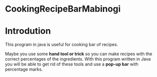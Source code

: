 # CookingRecipeBarMabinogi

# Introdution
This program in java is useful for cooking bar of recipes.

Maybe you use some <b>hand tool or trick</b> so you can make recipes with the correct percentages of the ingredients.
With this program written in Java you will be able to get rid of these tools and use a <b>pop-up bar</b> with percentage marks.
